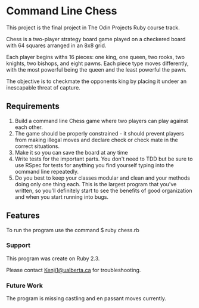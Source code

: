 # Command Line Chess
This project is the final project in The Odin Projects Ruby course track.

Chess is a two-player strategy board game played on a checkered board with 64 squares arranged in an 8x8 grid. 

Each player begins withs 16 pieces: one king, one queen, two rooks, two knights, two bishops, and eight pawns. Each piece type moves differently, with the most powerful being the queen and the least powerful the pawn. 

The objective is to checkmate the opponents king by placing it undeer an inescapable threat of capture. 

## Requirements
1. Build a command line Chess game where two players can play against each other.
2. The game should be properly constrained - it should prevent players from making illegal moves and declare check or check mate in the correct situations.
3. Make it so you can save the board at any time
4. Write tests for the important parts. You don't need to TDD but be sure to use RSpec for tests for anything you find yourself typing into the ocmmand line repeatedly.
5. Do you best to keep your classes modular and clean and your methods doing only one thing each. This is the largest program that you've written, so you'll definitely start to see the benefits of good organization and when you start running into bugs. 

## Features
To run the program use the command $ ruby chess.rb

### Support
This program was create on Ruby 2.3.

Please contact Kenji1@ualberta.ca for troubleshooting.

### Future Work
The program is missing castling and en passant moves currently.

